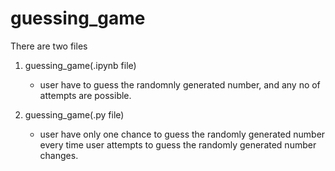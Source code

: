 # guessing_game

There are two files

1. guessing_game(.ipynb file)
   - user have to guess the randomnly generated number, and any no of attempts are possible.

2. guessing_game(.py file)
   - user have only one chance to guess the randomly generated number every time user attempts to guess the randomly generated number changes.
